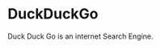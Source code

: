 # DuckDuckGo
<html>
<title><h1><U>Introduction</U></h1> </title>

<body>
Duck Duck Go is an internet Search Engine.
